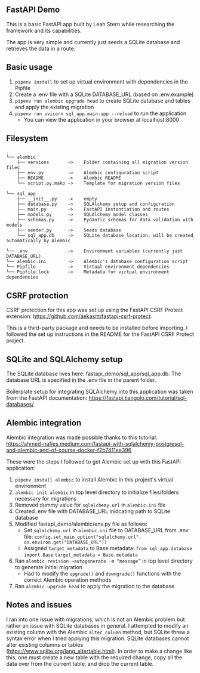 ## FastAPI Demo
This is a basic FastAPI app built by Leah Stern while researching the framework
and its capabilities.

The app is very simple and currently just seeds a SQLite database and retrieves the
data in a route.

## Basic usage

1. `pipenv install` to set up virtual environment with dependencies in the Pipfile
2. Create a .env file with a SQLite DATABASE_URL (based on .env.example)
3. `pipenv run alembic upgrade head` to create SQLite database and tables
and apply the existing migration
4. `pipenv run uvicorn sql_app.main:app --reload` to run the application
    - You can view the application in your browser at localhost:8000

## Filesystem
```
.
└── alembic
    ├── versions       ->    Folder containing all migration version files
    ├── env.py         ->    Alembic configuration script
    ├── README         ->    Alembic README
    └── script.py.mako ->    Template for migration version files

└── sql_app
    ├── __init__.py    ->    empty
    ├── database.py    ->    SQLAlchemy setup and configuration
    ├── main.py        ->    FastAPI instantiation and routes
    ├── models.py      ->    SQLAlchemy model classes
    ├── schemas.py     ->    Pydantic schemas for data validation with models
    ├── seeder.py      ->    Seeds database
    └── sql_app.db     ->    SQLite database location, will be created automatically by Alembic

└── .env               ->    Environment variables (currently just DATABASE_URL)
└── alembic.ini        ->    Alembic's database configuration script
└── Pipfile            ->    Virtual environment dependencies
└── Pipfile.lock       ->    Metadata for virtual environment dependencies
```

## CSRF protection
CSRF protection for this app was set up using the FastAPI CSRF Protect extension:
https://github.com/aekasitt/fastapi-csrf-protect.

This is a third-party package and needs to be installed before importing. I followed
the set up instructions in the README for the FastAPI CSRF Protect project.

## SQLite and SQLAlchemy setup
The SQLite database lives here: fastapi_demo/sql_app/sql_app.db. The database URL is
specified in the .env file in the parent folder.

Boilerplate setup for integrating SQLAlchemy into this application was taken from 
the FastAPI documentation: https://fastapi.tiangolo.com/tutorial/sql-databases/

## Alembic integration
Alembic integration was made possible thanks to this tutorial: https://ahmed-nafies.medium.com/fastapi-with-sqlalchemy-postgresql-and-alembic-and-of-course-docker-f2b7411ee396

These were the steps I followed to get Alembic set up with this FastAPI application:
1. `pipenv install alembic` to install Alembic in this project's virtual environment
2. `alembic init alembic` in top level directory to initialize files/folders necessary
for migrations
3. Removed dummy value for `sqlalchemy.url` in `alembic.ini` file
4. Created .env file with DATABASE_URL inidcating path to SQLite database
5. Modified fastapi_demo/alembic/env.py file as follows:
    - Set `sqlalchemy.url` in `alembic.ini` file to DATABASE_URL from .env file:
      `config.set_main_option("sqlalchemy.url", os.environ.get("DATABASE_URL"))`
    - Assigned `target_metadata` to Base.metadata:
      `from sql_app.database import Base`
      `target_metadata = Base.metadata`
6. Ran `alembic revision —autogenerate -m “message”` in top level directory to generate
initial migration
    - Had to modify the `upgrade()` and `downgrade()` functions with the correct Alembic
      operation methods
7. Ran `alembic upgrade head` to apply the migration to the database

## Notes and issues
I ran into one issue with migrations, which is not an Alembic problem but rather an issue
with SQLite databases in general. I attempted to modify an existing column with the Alembic
`alter_column` method, but SQLite threw a syntax error when I tried applying this migration.
SQLite databases cannot alter existing columns or tables (https://www.sqlite.org/lang_altertable.html). In order to make a change like this, one must create a new table with the required change, copy all the data over from the current table, and drop the current table.